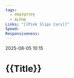 ```yaml
---
tags:
  - PROTOTYPE
  - ALPHA
Links: "[[Pink Slips Cars]]"
Speed:
Responsiveness:
---
```

2025-08-05 10:15
# {{Title}}




